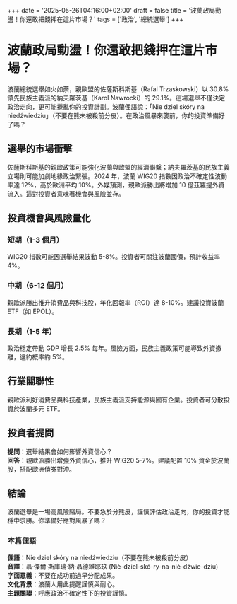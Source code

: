 +++
date = '2025-05-26T04:16:00+02:00'
draft = false
title = '波蘭政局動盪！你還敢把錢押在這片市場？'
tags = ['政治', '總統選舉']
+++

# 波蘭政局動盪！你還敢把錢押在這片市場？

波蘭總統選舉如火如荼，親歐盟的佐薩斯科斯基（Rafal Trzaskowski）以 30.8% 領先民族主義派的納夫羅茨基（Karol Nawrocki）的 29.1%。這場選舉不僅決定政治走向，更可能攪亂你的投資計劃。波蘭俚語說：「Nie dziel skóry na niedźwiedziu」（不要在熊未被殺前分皮）。在政治風暴來襲前，你的投資準備好了嗎？

## 選舉的市場衝擊

佐薩斯科斯基的親歐政策可能強化波蘭與歐盟的經濟聯繫；納夫羅茨基的民族主義立場則可能加劇地緣政治緊張。2024 年，波蘭 WIG20 指數因政治不確定性波動率達 12%，高於歐洲平均 10%。外媒預測，親歐派勝出將增加 10 億茲羅提外資流入。這對投資者意味著機會與風險並存。

## 投資機會與風險量化

### 短期（1-3 個月）
WIG20 指數可能因選舉結果波動 5-8%。投資者可關注波蘭國債，預計收益率 4%。

### 中期（6-12 個月）
親歐派勝出推升消費品與科技股，年化回報率（ROI）達 8-10%。建議投資波蘭 ETF（如 EPOL）。

### 長期（1-5 年）
政治穩定帶動 GDP 增長 2.5% 每年。風險方面，民族主義政策可能導致外資撤離，違約概率約 5%。

## 行業關聯性

親歐派利好消費品與科技產業，民族主義派支持能源與國有企業。投資者可分散投資於波蘭多元 ETF。

## 投資者提問

**提問**：選舉結果會如何影響外資信心？  
**回答**：親歐派勝出增強外資信心，推升 WIG20 5-7%。建議配置 10% 資金於波蘭股，搭配歐洲債券對沖。

## 結論

波蘭選舉是一場高風險賭局。不要急於分熊皮，謹慎評估政治走向，你的投資才能穩中求勝。你準備好應對風暴了嗎？

### 本篇俚語

**俚語**：Nie dziel skóry na niedźwiedziu（不要在熊未被殺前分皮）  
**音譯**：聶·傑爾·斯庫瑞·納·聶德維耶玖 (Niè-dziel-skó-ry-na-niè-dźwie-dziu)  
**字面意義**：不要在成功前過早分配成果。  
**文化背景**：波蘭人用此提醒謹慎與耐心。  
**主題關聯**：呼應政治不確定性下的投資謹慎。
